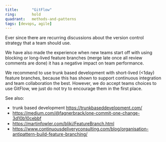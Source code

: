 ```yaml
---
title:      "GitFlow"
ring:       hold
quadrant:   methods-and-patterns
tags: [devops, agile]
---
```


Ever since there are recurring discussions about the version control strategy that a team should use.

We have also made the experience when new teams start off with using blocking or long-lived feature branches (merge late once all review comments are done) it has a negative impact on team performance.

We recommend to use trunk based development with short-lived (<1day) feature branches, because this has shown to support continuous integration and team collaboration the best. However, we do accept teams choices to use GitFlow, we just do not try to encourage them in the first place.

See also:
* trunk based development https://trunkbaseddevelopment.com/
* https://medium.com/@fagnerbrack/one-commit-one-change-3d10b10cebbf
* https://martinfowler.com/bliki/FeatureBranch.html
* https://www.continuousdeliveryconsulting.com/blog/organisation-antipattern-build-feature-branching/